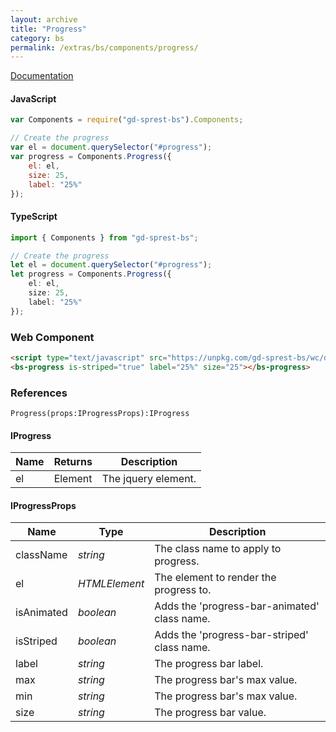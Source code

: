 ```yaml
---
layout: archive
title: "Progress"
category: bs
permalink: /extras/bs/components/progress/
---
```

[Documentation](https://getbootstrap.com/docs/4.1/components/collapse/#progress)

<div id="progressDemo"></div>

#### JavaScript
```js
var Components = require("gd-sprest-bs").Components;

// Create the progress
var el = document.querySelector("#progress");
var progress = Components.Progress({
    el: el,
    size: 25,
    label: "25%"
});
```

#### TypeScript

```ts
import { Components } from "gd-sprest-bs";

// Create the progress
let el = document.querySelector("#progress");
let progress = Components.Progress({
    el: el,
    size: 25,
    label: "25%"
});
```

### Web Component

<bs-progress is-striped="true" label="25%" size="25"></bs-progress>

```html
<script type="text/javascript" src="https://unpkg.com/gd-sprest-bs/wc/dist/gd-sprest-bs.js"></script>
<bs-progress is-striped="true" label="25%" size="25"></bs-progress>
```

### References

```
Progress(props:IProgressProps):IProgress
```

#### IProgress

| Name | Returns | Description |
| --- | --- | --- |
| el | Element | The jquery element. |

#### IProgressProps

| Name | Type | Description |
| --- | --- | --- |
| className | _string_ | The class name to apply to progress. |
| el | _HTMLElement_ | The element to render the progress to. |
| isAnimated | _boolean_ | Adds the 'progress-bar-animated' class name. |
| isStriped | _boolean_ | Adds the 'progress-bar-striped' class name. |
| label | _string_ | The progress bar label. |
| max | _string_ | The progress bar's max value. |
| min | _string_ | The progress bar's max value. |
| size | _string_ | The progress bar value. |

<script type="text/javascript" src="https://unpkg.com/gd-sprest-bs/wc/dist/gd-sprest-bs.js"></script>
<script type="text/javascript">
    // Wait for the window to be loaded
    window.addEventListener("load", function() {
        // See if a progress exists
        var progress = document.querySelector("#progressDemo");
        if(progress) {
            // Render the progress
            $REST.Components.Progress({
                el: progress,
                size: 25,
                label: "25%"
            });
        }
    });
</script>